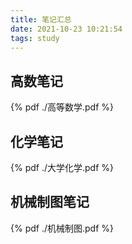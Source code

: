 ```yaml
---
title: 笔记汇总
date: 2021-10-23 10:21:54
tags: study
---
```


## 高数笔记

{% pdf ./高等数学.pdf %}

## 化学笔记

{% pdf ./大学化学.pdf %}

## 机械制图笔记

{% pdf ./机械制图.pdf %}


